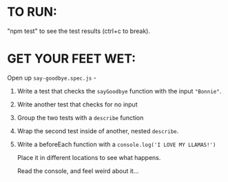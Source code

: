 # TO RUN:
"npm test" to see the test results (ctrl+c to break).

# GET YOUR FEET WET:

Open up `say-goodbye.spec.js` -

1. Write a test that checks the `sayGoodbye` function 
   with the input `"Bonnie"`. 

2. Write another test that checks for no input

3. Group the two tests with a `describe` function

4. Wrap the second test inside of another, nested `describe`.

5. Write a beforeEach function with a `console.log('I LOVE MY LLAMAS!')`
   
   Place it in different locations to see what happens.

   Read the console, and feel weird about it... 
